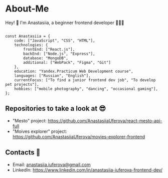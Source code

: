 # About-Me

Hey! 👋 I'm Anastasiia, a beginner frontend developer 👩🏻‍💻 
```

const Anastasiia = {
    code: ["JavaScript", "CSS", "HTML"],
    technologies: {
        frontEnd: ["React.js"],
        backEnd: ["Node.js", "Express"],
        database: "MongoDB",
        additional: ["WebPack", "Figma", "Git"]
    },
    education: "Yandex.Practicum Web Development course",
    languages: ["Russian", "English"],
    currentFocus: ["To find a junior frontend dev job", "To develop pet projects"],
    hobbies: ["mobile photography", "dancing", "occasional gaming"],
};

```
## Repositories to take a look at 😎
* "Mesto" project: https://github.com/AnastasiiaUferova/react-mesto-api-full
* "Moives explorer" project: https://github.com/AnastasiiaUferova/movies-explorer-frontend

## Contacts 📧
* Email: anastasiia.iuferova@gmail.com
* LinkedIn: https://www.linkedin.com/in/anastasiia-iuferova-frontend-dev/

